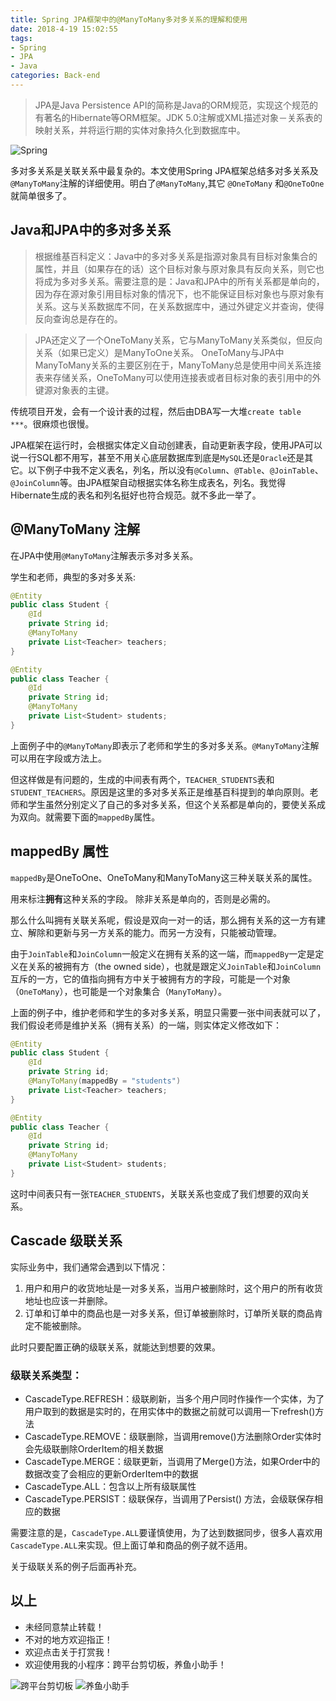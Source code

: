 ```yaml
---
title: Spring JPA框架中的@ManyToMany多对多关系的理解和使用
date: 2018-4-19 15:02:55
tags:
- Spring
- JPA
- Java
categories: Back-end
---
```


> JPA是Java Persistence API的简称是Java的ORM规范，实现这个规范的有著名的Hibernate等ORM框架。JDK 5.0注解或XML描述对象－关系表的映射关系，并将运行期的实体对象持久化到数据库中。

![Spring](/images/20180419_spring_framework.svg)

多对多关系是关联关系中最复杂的。本文使用Spring JPA框架总结多对多关系及`@ManyToMany`注解的详细使用。明白了`@ManyToMany`,其它
`@OneToMany` 和`@OneToOne`就简单很多了。

<!--more-->

## Java和JPA中的多对多关系

> 根据维基百科定义：Java中的多对多关系是指源对象具有目标对象集合的属性，并且（如果存在的话）这个目标对象与原对象具有反向关系，则它也将成为多对多关系。需要注意的是：Java和JPA中的所有关系都是单向的，因为存在源对象引用目标对象的情况下，也不能保证目标对象也与原对象有关系。这与关系数据库不同，在关系数据库中，通过外键定义并查询，使得反向查询总是存在的。

> JPA还定义了一个OneToMany关系，它与ManyToMany关系类似，但反向关系（如果已定义）是ManyToOne关系。 OneToMany与JPA中ManyToMany关系的主要区别在于，ManyToMany总是使用中间关系连接表来存储关系，OneToMany可以使用连接表或者目标对象的表引用中的外键源对象表的主键。

传统项目开发，会有一个设计表的过程，然后由DBA写一大堆`create table ***`。很麻烦也很慢。

JPA框架在运行时，会根据实体定义自动创建表，自动更新表字段，使用JPA可以说一行SQL都不用写，甚至不用关心底层数据库到底是`MySQL`还是`Oracle`还是其它。以下例子中我不定义表名，列名，所以没有`@Column`、`@Table`、`@JoinTable`、`@JoinColumn`等。由JPA框架自动根据实体名称生成表名，列名。我觉得Hibernate生成的表名和列名挺好也符合规范。就不多此一举了。

## @ManyToMany 注解

在JPA中使用`@ManyToMany`注解表示多对多关系。

学生和老师，典型的多对多关系:

```java
@Entity
public class Student {
    @Id
    private String id;
    @ManyToMany
    private List<Teacher> teachers;
}

@Entity
public class Teacher {
    @Id
    private String id;
    @ManyToMany
    private List<Student> students;
}
```

上面例子中的`@ManyToMany`即表示了老师和学生的多对多关系。`@ManyToMany`注解可以用在字段或方法上。

但这样做是有问题的，生成的中间表有两个，`TEACHER_STUDENTS`表和`STUDENT_TEACHERS`。原因是这里的多对多关系正是维基百科提到的单向原则。老师和学生虽然分别定义了自己的多对多关系，但这个关系都是单向的，要使关系成为双向。就需要下面的`mappedBy`属性。

## mappedBy 属性

`mappedBy`是OneToOne、OneToMany和ManyToMany这三种关联关系的属性。

用来标注**拥有**这种关系的字段。 除非关系是单向的，否则是必需的。

那么什么叫拥有关联关系呢，假设是双向一对一的话，那么拥有关系的这一方有建立、解除和更新与另一方关系的能力。而另一方没有，只能被动管理。

由于`JoinTable`和`JoinColumn`一般定义在拥有关系的这一端，而`mappedBy`一定是定义在关系的被拥有方（the owned side），也就是跟定义`JoinTable`和`JoinColumn`互斥的一方，它的值指向拥有方中关于被拥有方的字段，可能是一个对象（`OneToMany`），也可能是一个对象集合（`ManyToMany`）。

上面的例子中，维护老师和学生的多对多关系，明显只需要一张中间表就可以了，我们假设老师是维护关系（拥有关系）的一端，则实体定义修改如下：

```java
@Entity
public class Student {
    @Id
    private String id;
    @ManyToMany(mappedBy = "students")
    private List<Teacher> teachers;
}

@Entity
public class Teacher {
    @Id
    private String id;
    @ManyToMany
    private List<Student> students;
}
```

这时中间表只有一张`TEACHER_STUDENTS`，关联关系也变成了我们想要的双向关系。

## Cascade 级联关系

实际业务中，我们通常会遇到以下情况：

1. 用户和用户的收货地址是一对多关系，当用户被删除时，这个用户的所有收货地址也应该一并删除。
2. 订单和订单中的商品也是一对多关系，但订单被删除时，订单所关联的商品肯定不能被删除。

此时只要配置正确的级联关系，就能达到想要的效果。

### 级联关系类型：

- CascadeType.REFRESH：级联刷新，当多个用户同时作操作一个实体，为了用户取到的数据是实时的，在用实体中的数据之前就可以调用一下refresh()方法
- CascadeType.REMOVE：级联删除，当调用remove()方法删除Order实体时会先级联删除OrderItem的相关数据
- CascadeType.MERGE：级联更新，当调用了Merge()方法，如果Order中的数据改变了会相应的更新OrderItem中的数据
- CascadeType.ALL：包含以上所有级联属性
- CascadeType.PERSIST：级联保存，当调用了Persist() 方法，会级联保存相应的数据

需要注意的是，`CascadeType.ALL`要谨慎使用，为了达到数据同步，很多人喜欢用`CascadeType.ALL`来实现。但上面订单和商品的例子就不适用。

关于级联关系的例子后面再补充。

## 以上

- 未经同意禁止转载！
- 不对的地方欢迎指正！
- 欢迎点击关于打赏我！
- 欢迎使用我的小程序：跨平台剪切板，养鱼小助手！

![跨平台剪切板](/images/20180213_clipboard.jpg)
![养鱼小助手](/images/20180419_fish_logo.jpg)
